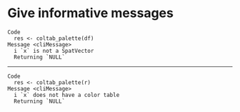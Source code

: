 # Give informative messages

    Code
      res <- coltab_palette(df)
    Message <cliMessage>
      i `x` is not a SpatVector
      Returning `NULL`

---

    Code
      res <- coltab_palette(r)
    Message <cliMessage>
      i `x` does not have a color table
      Returning `NULL`

